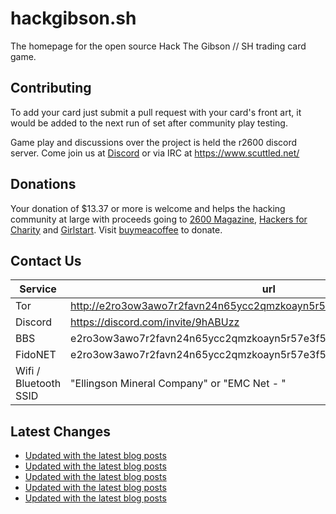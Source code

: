 # hackgibson.sh
The homepage for the open source Hack The Gibson // SH trading card game.


## Contributing

To add your card just submit a pull request with your card's front art, it would be added to the next run of set after community play testing.

Game play and discussions over the project is held the r2600 discord server. Come join us at [Discord](https://discord.com/invite/9hABUzz) or via IRC at https://www.scuttled.net/


## Donations

Your donation of $13.37 or more is welcome and helps the hacking community at large with proceeds going to [2600 Magazine](https://2600.com/), [Hackers for Charity](https://hackersforcharity.org) and [Girlstart](https://girlstart.org).  Visit [buymeacoffee](https://www.buymeacoffee.com/hackgibson.sh) to donate.


## Contact Us

Service | url
-|-
Tor | http://e2ro3ow3awo7r2favn24n65ycc2qmzkoayn5r57e3f56nvjwdcgg32ad.onion
Discord | https://discord.com/invite/9hABUzz
BBS | e2ro3ow3awo7r2favn24n65ycc2qmzkoayn5r57e3f56nvjwdcgg32ad.onion:23
FidoNET | e2ro3ow3awo7r2favn24n65ycc2qmzkoayn5r57e3f56nvjwdcgg32ad.onion:24554
Wifi / Bluetooth SSID | "Ellingson Mineral Company" or "EMC Net - <fidonet address>"

## Latest Changes
<!-- BLOG-POST-LIST:START -->
- [Updated with the latest blog posts](https://github.com/DFW2600/hackgibson.sh/commit/8bbe3ff2e7e365a2011c3bdc09dbe16e37eccb8a)
- [Updated with the latest blog posts](https://github.com/DFW2600/hackgibson.sh/commit/78b4c002ee5d42814d0b5f25b045e9739a2f9a38)
- [Updated with the latest blog posts](https://github.com/DFW2600/hackgibson.sh/commit/84014a2e04d01ecc9e869bdb4e5b6a65bdd1c6e4)
- [Updated with the latest blog posts](https://github.com/DFW2600/hackgibson.sh/commit/89d03c3e4fdc62950d034e24489ae34f760e6685)
- [Updated with the latest blog posts](https://github.com/DFW2600/hackgibson.sh/commit/8089f1163a31e36ba731d414b10948b5e7d9cd0a)
<!-- BLOG-POST-LIST:END -->
